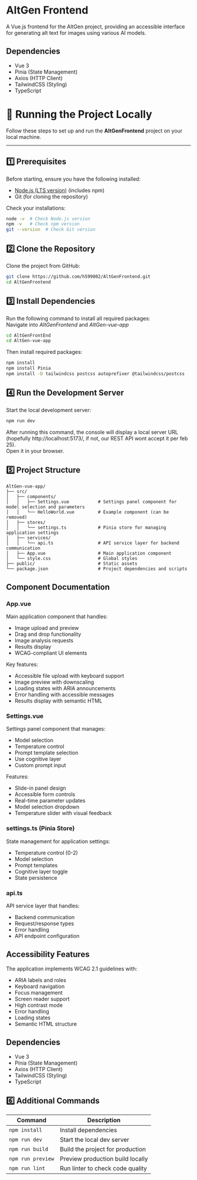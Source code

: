# AltGen Frontend

A Vue.js frontend for the AltGen project, providing an accessible interface for generating alt text for images using various AI models.

## Dependencies

- Vue 3
- Pinia (State Management)
- Axios (HTTP Client)
- TailwindCSS (Styling)
- TypeScript

# 🚀 Running the Project Locally

Follow these steps to set up and run the **AltGenFrontend** project on your local machine.

---

## **1️⃣ Prerequisites**
Before starting, ensure you have the following installed:

- [Node.js (LTS version)](https://nodejs.org/) (includes npm)
- Git (for cloning the repository)

Check your installations:
```sh
node -v  # Check Node.js version
npm -v   # Check npm version
git --version  # Check Git version
```
## **2️⃣ Clone the Repository**
Clone the project from GitHub:
``` sh
git clone https://github.com/h599002/AltGenFrontend.git
cd AltGenFrontend
```
## **3️⃣ Install Dependencies**
Run the following command to install all required packages: \
Navigate into *AltGenFrontend* and *AltGen-vue-app*
```sh
cd AltGenFrontEnd
cd AltGen-vue-app
```
Then install required packages:
``` sh
npm install
npm install Pinia
npm install -D tailwindcss postcss autoprefixer @tailwindcss/postcss
```
## **4️⃣ Run the Development Server**
Start the local development server:
``` sh
npm run dev
```
After running this command, the console will display a local server URL (hopefully http://localhost:5173/, if not, our REST API wont accept it per feb 25). \
Open it in your browser.

## **5️⃣ Project Structure**
```
AltGen-vue-app/
├── src/
│   ├── components/
│   │   ├── Settings.vue           # Settings panel component for model selection and parameters
│   │   └── HelloWorld.vue         # Example component (can be removed)
│   ├── stores/
│   │   └── settings.ts            # Pinia store for managing application settings
│   ├── services/
│   │   └── api.ts                 # API service layer for backend communication
│   ├── App.vue                    # Main application component
│   └── style.css                  # Global styles
├── public/                        # Static assets
└── package.json                   # Project dependencies and scripts
```

## Component Documentation

### App.vue
Main application component that handles:
- Image upload and preview
- Drag and drop functionality
- Image analysis requests
- Results display
- WCAG-compliant UI elements

Key features:
- Accessible file upload with keyboard support
- Image preview with downscaling
- Loading states with ARIA announcements
- Error handling with accessible messages
- Results display with semantic HTML

### Settings.vue
Settings panel component that manages:
- Model selection
- Temperature control
- Prompt template selection
- Use cognitive layer
- Custom prompt input

Features:
- Slide-in panel design
- Accessible form controls
- Real-time parameter updates
- Model selection dropdown
- Temperature slider with visual feedback

### settings.ts (Pinia Store)
State management for application settings:
- Temperature control (0-2)
- Model selection
- Prompt templates
- Cognitive layer toggle
- State persistence

### api.ts
API service layer that handles:
- Backend communication
- Request/response types
- Error handling
- API endpoint configuration

## Accessibility Features

The application implements WCAG 2.1 guidelines with:
- ARIA labels and roles
- Keyboard navigation
- Focus management
- Screen reader support
- High contrast mode
- Error handling
- Loading states
- Semantic HTML structure

## Dependencies

- Vue 3
- Pinia (State Management)
- Axios (HTTP Client)
- TailwindCSS (Styling)
- TypeScript

## **6️⃣ Additional Commands**
| Command           | Description                      |
|-------------------|----------------------------------|
| `npm install`     | Install dependencies             |
| `npm run dev`     | Start the local dev server       |
| `npm run build`   | Build the project for production |
| `npm run preview` | Preview production build locally |
| `npm run lint`    | Run linter to check code quality |

